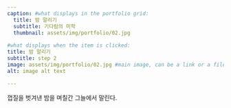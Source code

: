 ```yaml
---
caption: #what displays in the portfolio grid:
  title: 밤 말리기
  subtitle: 기다림의 미학
  thumbnail: assets/img/portfolio/02.jpg
  
#what displays when the item is clicked:
title: 밤 말리기
subtitle: step 2
image: assets/img/portfolio/02.jpg #main image, can be a link or a file in assets/img/portfolio
alt: image alt text

---
```

껍질을 벗겨낸 밤을 며칠간 그늘에서 말린다.